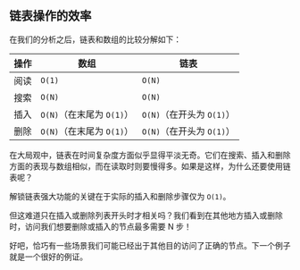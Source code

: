 ## 链表操作的效率

在我们的分析之后，链表和数组的比较分解如下：

| 操作 | 数组 | 链表 |
| --- | --- | --- |
| 阅读 | `O(1)` | `O(N)` |
| 搜索 | `O(N)` | `O(N)` |
| 插入 | `O(N)`（在末尾为 `O(1)`） | `O(N)`（在开头为 `O(1)`） |
| 删除 | `O(N)`（在末尾为 `O(1)`） | `O(N)`（在开头为 `O(1)`） |

在大局观中，链表在时间复杂度方面似乎显得平淡无奇。它们在搜索、插入和删除方面的表现与数组相似，而在读取时则要慢得多。如果是这样，为什么还要使用链表呢？

解锁链表强大功能的关键在于实际的插入和删除步骤仅为 `O(1)`。

但这难道只在插入或删除列表开头时才相关吗？我们看到在其他地方插入或删除时，访问我们想要删除或插入的节点最多需要 N 步！

好吧，恰巧有一些场景我们可能已经出于其他目的访问了正确的节点。下一个例子就是一个很好的例证。
